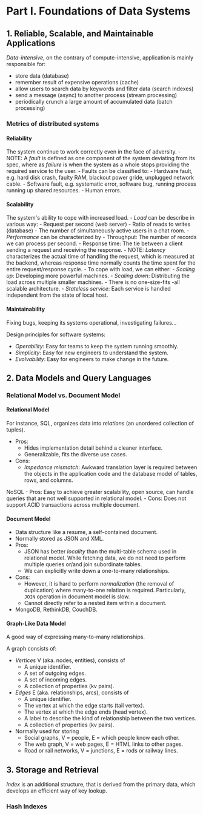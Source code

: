 # Part I. Foundations of Data Systems
## 1. Reliable, Scalable, and Maintainable Applications
*Data-intensive*, on the contrary of compute-intensive, application is mainly 
responsible for:
- store data (database)
- remember result of expensive operations (cache)
- allow users to search data by keywords and filter data (search indexes)
- send a message (async) to another process (stream processing)
- periodically crunch a large amount of accumulated data (batch processing)

### Metrics of distributed systems
#### Reliability
The system continue to work correctly even in the face of adversity.
    - NOTE: A *fault* is defined as one component of the system deviating from 
        its spec, where as *failure* is when the system as a whole stops 
        providing the required service to the user.
    - Faults can be classified to:
        - Hardware fault, e.g. hard disk crash, faulty RAM, blackout power 
            gride, unplugged network cable.
        - Software fault, e.g. systematic error, software bug, running process 
            running up shared resources.
        - Human errors.

#### Scalability
The system's ability to cope with increased load.
    - *Load* can be describe in various way: 
        - Request per second (web server)
        - Ratio of reads to writes (database)
        - The number of simultaneously active users in a chat room.
    - *Performance* can be characterized by
        - Throughput: The number of records we can process per second.
        - Response time: The tie between a client sending a request and 
            receiving the response.
            - NOTE: *Latency* characterizes the actual time of handling the 
                request, which is measured at the backend, whereas response 
                time normally counts the time spent for the entire 
                request/response cycle.
    - To cope with load, we can either:
        - *Scaling up*: Developing more powerful machines.
        - *Scaling down*: Distributing the load across multiple smaller machines.
        - There is no one-size-fits -all scalable architecture.
        - *Stateless service*: Each service is handled independent from the state of local host.

#### Maintainability 
Fixing bugs, keeping its systems operational, investigating failures...

Design principles for software systems:
- *Operability*: Easy for teams to keep the system running smoothly.
- *Simplicity*: Easy for new engineers to understand the system.
- *Evolvability*: Easy for engineers to make change in the future.

## 2. Data Models and Query Languages
### Relational Model vs. Document Model
#### Relational Model
For instance, SQL, organizes data into *relations* (an unordered collection of tuples).
- Pros: 
    - Hides implementation detail behind a cleaner interface.
    - Generalizable, fits the diverse use cases.
- Cons: 
    - *Impedance mismatch*: Awkward translation layer is required between the objects in the application code and the database model of tables, rows, and columns. 

NoSQL
    - Pros: Easy to achieve greater scalability, open source, can handle queries that are not well supported in relational model.
    - Cons: Does not support ACID transactions across multiple document.

#### Document Model
- Data structure like a resume, a self-contained document.
- Normally stored as JSON and XML.
- Pros:
    - JSON has better *locality* than the multi-table schema used in relational model. While fetching data, we do not need to perform multiple queries or/and join subordinate tables.
    - We can explicitly write down a one-to-many relationships.
- Cons:
    - However, it is hard to perform *normalization* (the removal of duplication) where many-to-one relation is required. Particularly, `JOIN` operation in document model is slow.
    - Cannot directly refer to a nested item within a document.
- MongoDB, RethinkDB, CouchDB.

#### Graph-Like Data Model
A good way of expressing many-to-many relationships.

A graph consists of:
- *Vertices* V (aka. nodes, entities), consists of 
    - A unique identifier.
    - A set of outgoing edges.
    - A set of incoming edges.
    - A collection of properties (kv pairs).
- *Edges* E (aka. relationships, arcs), consists of 
    - A unique identifier.
    - The vertex at which the edge starts (tail vertex).
    - The vertex at which the edge ends (head vertex).
    - A label to describe the kind of relationship between the two vertices.
    - A collection of properties (kv pairs).
- Normally used for storing 
    - Social graphs, V = people, E = which people know each other.
    - The web graph, V = web pages, E = HTML links to other pages.
    - Road or rail networks, V = junctions, E = rods or railway lines.

## 3. Storage and Retrieval 
*Index* is an additional structure, that is derived from the primary data, which develops an efficient way of key lookup.

### Hash Indexes